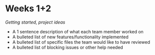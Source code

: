 # Weeks 1+2
*Getting started, project ideas*
- A 1 sentence description of what each team member worked on
- A bulleted list of new features/functionality implemented 
- A bulleted list of specific files the team would like to have reviewed
- A bulleted list of blocking issues or other help needed
